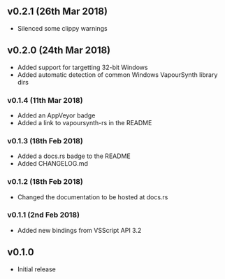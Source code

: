 ## v0.2.1 (26th Mar 2018)
- Silenced some clippy warnings

## v0.2.0 (24th Mar 2018)
- Added support for targetting 32-bit Windows
- Added automatic detection of common Windows VapourSynth library dirs

### v0.1.4 (11th Mar 2018)
- Added an AppVeyor badge
- Added a link to vapoursynth-rs in the README

### v0.1.3 (18th Feb 2018)
- Added a docs.rs badge to the README
- Added CHANGELOG.md

### v0.1.2 (18th Feb 2018)
- Changed the documentation to be hosted at docs.rs

### v0.1.1 (2nd Feb 2018)
- Added new bindings from VSScript API 3.2

## v0.1.0
- Initial release
